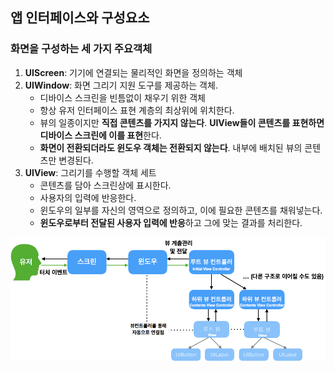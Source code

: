 ## 앱 인터페이스와 구성요소
### 화면을 구성하는 세 가지 주요객체
1. **UIScreen**: 기기에 연결되는 물리적인 화면을 정의하는 객체
2. **UIWindow**: 화면 그리기 지원 도구를 제공하는 객체. 
	- 디바이스 스크린을 빈틈없이 채우기 위한 객체
	- 항상 유저 인터페이스 표현 계층의 최상위에 위치한다. 
	- 뷰의 일종이지만 **직접 콘텐츠를 가지지 않는다**. **UIView들이 콘텐츠를 표현하면 디바이스 스크린에 이를 표현**한다.
	- **화면이 전환되더라도 윈도우 객체는 전환되지 않는다**. 내부에 배치된 뷰의 콘텐츠만 변경된다.
3. **UIView**: 그리기를 수행할 객체 세트
	- 콘텐츠를 담아 스크린상에 표시한다. 
	- 사용자의 입력에 반응한다. 
	- 윈도우의 일부를 자신의 영역으로 정의하고, 이에 필요한 콘텐츠를 채워넣는다.
	- **윈도우로부터 전달된 사용자 입력에 반응**하고 그에 맞는 결과를 처리한다.

![](img/1_architect.png)